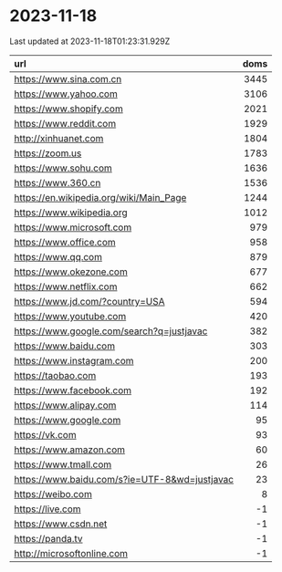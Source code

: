 # 2023-11-18

<!-- BEGIN -->
Last updated at 2023-11-18T01:23:31.929Z

url | doms
:- | -:
https://www.sina.com.cn | 3445
https://www.yahoo.com | 3106
https://www.shopify.com | 2021
https://www.reddit.com | 1929
http://xinhuanet.com | 1804
https://zoom.us | 1783
https://www.sohu.com | 1636
https://www.360.cn | 1536
https://en.wikipedia.org/wiki/Main_Page | 1244
https://www.wikipedia.org | 1012
https://www.microsoft.com | 979
https://www.office.com | 958
https://www.qq.com | 879
https://www.okezone.com | 677
https://www.netflix.com | 662
https://www.jd.com/?country=USA | 594
https://www.youtube.com | 420
https://www.google.com/search?q=justjavac | 382
https://www.baidu.com | 303
https://www.instagram.com | 200
https://taobao.com | 193
https://www.facebook.com | 192
https://www.alipay.com | 114
https://www.google.com | 95
https://vk.com | 93
https://www.amazon.com | 60
https://www.tmall.com | 26
https://www.baidu.com/s?ie=UTF-8&wd=justjavac | 23
https://weibo.com | 8
https://live.com | -1
https://www.csdn.net | -1
https://panda.tv | -1
http://microsoftonline.com | -1
<!-- END -->
